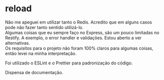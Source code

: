 # reload

Não me apeguei em utilizar tanto o Redis. Acredito que em alguns casos pode não fazer tanto sentido utilizá-lo. <br>
Algumas coisas que eu sempre faço no Express, são um pouco limitadas no Restify. A exemplo, o error handler e validações. Estou aberto a ver alternativas. <br>
Os requisitos para o projeto não foram 100% claros para algumas coisas, então levei na minha interpretação.

Foi utilizado o ESLint e o Prettier para padronização do código.

Dispensa de documentação.
